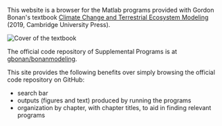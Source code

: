 
This website is a browser for the Matlab programs provided with Gordon Bonan's textbook [Climate Change and Terrestrial Ecosystem Modeling](http://www.cgd.ucar.edu/staff/bonan/ecomod/index.html) (2019, Cambridge University Press).

![Cover of the textbook](http://www.cgd.ucar.edu/staff/bonan/ecomod/cover.jpg)

The official code repository of Supplemental Programs is at [gbonan/bonanmodeling](https://github.com/gbonan/bonanmodeling). 


This site provides the following benefits over simply browsing the official code repository on GitHub:
* search bar
* outputs (figures and text) produced by running the programs
* organization by chapter, with chapter titles, to aid in finding relevant programs
